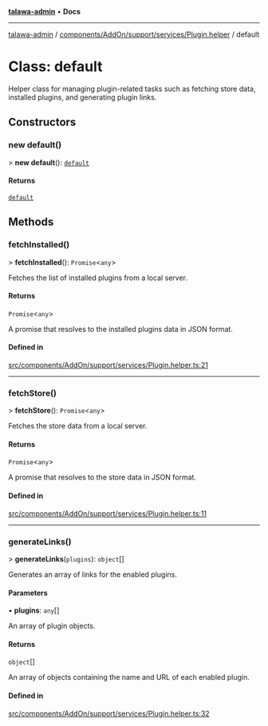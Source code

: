 [**talawa-admin**](../../../../../../README.md) • **Docs**

***

[talawa-admin](../../../../../../modules.md) / [components/AddOn/support/services/Plugin.helper](../README.md) / default

# Class: default

Helper class for managing plugin-related tasks such as fetching store data, installed plugins, and generating plugin links.

## Constructors

### new default()

\> **new default**(): [`default`](default.md)

#### Returns

[`default`](default.md)

## Methods

### fetchInstalled()

\> **fetchInstalled**(): `Promise`\<`any`\>

Fetches the list of installed plugins from a local server.

#### Returns

`Promise`\<`any`\>

A promise that resolves to the installed plugins data in JSON format.

#### Defined in

[src/components/AddOn/support/services/Plugin.helper.ts:21](https://github.com/PalisadoesFoundation/talawa-admin/blob/84f5af8b3720f5b290ac28bcfd7071c13e1f93aa/src/components/AddOn/support/services/Plugin.helper.ts#L21)

***

### fetchStore()

\> **fetchStore**(): `Promise`\<`any`\>

Fetches the store data from a local server.

#### Returns

`Promise`\<`any`\>

A promise that resolves to the store data in JSON format.

#### Defined in

[src/components/AddOn/support/services/Plugin.helper.ts:11](https://github.com/PalisadoesFoundation/talawa-admin/blob/84f5af8b3720f5b290ac28bcfd7071c13e1f93aa/src/components/AddOn/support/services/Plugin.helper.ts#L11)

***

### generateLinks()

\> **generateLinks**(`plugins`): `object`[]

Generates an array of links for the enabled plugins.

#### Parameters

• **plugins**: `any`[]

An array of plugin objects.

#### Returns

`object`[]

An array of objects containing the name and URL of each enabled plugin.

#### Defined in

[src/components/AddOn/support/services/Plugin.helper.ts:32](https://github.com/PalisadoesFoundation/talawa-admin/blob/84f5af8b3720f5b290ac28bcfd7071c13e1f93aa/src/components/AddOn/support/services/Plugin.helper.ts#L32)
